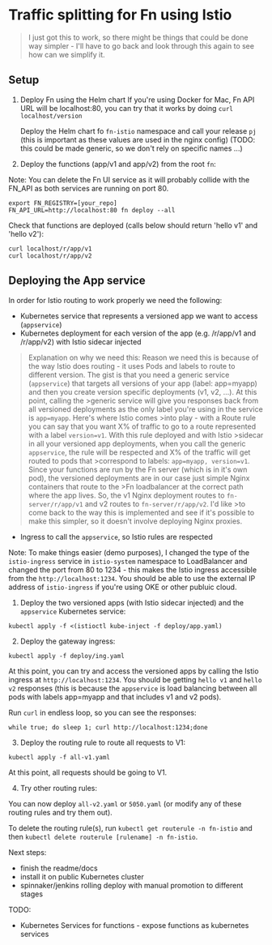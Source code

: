 # Traffic splitting for Fn using Istio

> I just got this to work, so there might be things that could be done way simpler - I'll have to go back and look through this again to see how can we simplify it.

## Setup

1.  Deploy Fn using the Helm chart
    If you're using Docker for Mac, Fn API URL will be localhost:80, you can try that it works by doing `curl localhost/version`

    Deploy the Helm chart fo `fn-istio` namespace and call your release `pj` (this is important as these values are used in the nginx config) (TODO: this could be made generic, so we don't rely on specific names ...)

2.  Deploy the functions (app/v1 and app/v2) from the root `fn`:

Note: You can delete the Fn UI service as it will probably collide with the FN_API as both services are running on port 80.

```
export FN_REGISTRY=[your_repo]
FN_API_URL=http://localhost:80 fn deploy --all
```

Check that functions are deployed (calls below should return 'hello v1' and 'hello v2'):

```
curl localhost/r/app/v1
curl localhost/r/app/v2
```

## Deploying the App service

In order for Istio routing to work properly we need the following:

*   Kubernetes service that represents a versioned app we want to access (`appservice`)
*   Kubernetes deployment for each version of the app (e.g. /r/app/v1 and /r/app/v2) with Istio sidecar injected

> Explanation on why we need this:
> Reason we need this is because of the way Istio does routing - it uses Pods and labels to route to different version. The gist is that you need a generic service
> (`appservice`) that targets all versions of your app (label: app=myapp) and then you create version specific deployments (v1, v2, ...). At this point, calling the >generic service will give you responses back from all versioned deployments as the only label you're using in the service is `app=myapp`. Here's where Istio comes >into play - with a Route rule you can say that you want X% of traffic to go to a route represented with a label `version=v1`. With this rule deployed and with Istio >sidecar in all your versioned app deployments, when you call the generic `appservice`, the rule will be respected and X% of the traffic will get routed to pods that >correspond to labels: `app=myapp, version=v1`.
> Since your functions are run by the Fn server (which is in it's own pod), the versioned deployments are in our case just simple Nginx containers that route to the >Fn loadbalancer at the correct path where the app lives. So, the v1 Nginx deployment routes to `fn-server/r/app/v1` and v2 routes to `fn-server/r/app/v2`. I'd like >to come back to the way this is implemented and see if it's possible to make this simpler, so it doesn't involve deploying Nginx proxies.

*   Ingress to call the `appservice`, so Istio rules are respected

Note: To make things easier (demo purposes), I changed the type of the `istio-ingress` service in `istio-system` namespace to LoadBalancer and changed the port from 80 to 1234 - this makes the Istio ingress accessible from the `http://localhost:1234`. You should be able to use the external IP address of `istio-ingress` if you're using OKE or other publuic cloud.

1.  Deploy the two versioned apps (with Istio sidecar injected) and the `appservice` Kubernetes service:

```
kubectl apply -f <(istioctl kube-inject -f deploy/app.yaml)
```

2.  Deploy the gateway ingress:

```
kubectl apply -f deploy/ing.yaml
```

At this point, you can try and access the versioned apps by calling the Istio ingress at `http://localhost:1234`. You should be getting `hello v1` and `hello v2` responses (this is because the `appservice` is load balancing between all pods with labels app=myapp and that includes v1 and v2 pods).

Run `curl` in endless loop, so you can see the responses:

```
while true; do sleep 1; curl http://localhost:1234;done
```

3.  Deploy the routing rule to route all requests to V1:

```
kubectl apply -f all-v1.yaml
```

At this point, all requests should be going to V1.

4.  Try other routing rules:

You can now deploy `all-v2.yaml` or `5050.yaml` (or modify any of these routing rules and try them out).

To delete the routing rule(s), run `kubectl get routerule -n fn-istio` and then `kubectl delete routerule [rulename] -n fn-istio`.

Next steps:

*   finish the readme/docs
*   install it on public Kubernetes cluster
*   spinnaker/jenkins rolling deploy with manual promotion to different stages

TODO:

*   Kubernetes Services for functions - expose functions as kubernetes services
